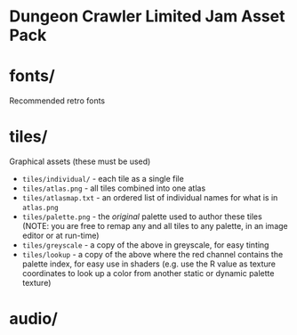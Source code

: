Dungeon Crawler Limited Jam Asset Pack
======================================

# fonts/
Recommended retro fonts

# tiles/
Graphical assets (these must be used)
* `tiles/individual/` - each tile as a single file
* `tiles/atlas.png` - all tiles combined into one atlas
* `tiles/atlasmap.txt` - an ordered list of individual names for what is in `atlas.png`
* `tiles/palette.png` - the _original_ palette used to author these tiles (NOTE: you are free to remap any and all tiles to any palette, in an image editor or at run-time)
* `tiles/greyscale` - a copy of the above in greyscale, for easy tinting
* `tiles/lookup` - a copy of the above where the red channel contains the palette index, for easy use in shaders (e.g. use the R value as texture coordinates to look up a color from another static or dynamic palette texture)

# audio/
